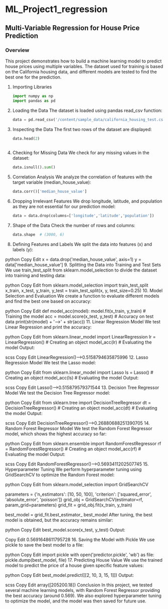 # ML_Project1_regression
## Multi-Variable Regression for House Price Prediction
### Overview
This project demonstrates how to build a machine learning model to predict house prices using multiple variables. The dataset used for training is based on the California housing data, and different models are tested to find the best one for the prediction.
1. Importing Libraries
    ```python
    import numpy as np
    import pandas as pd

2. Loading the Data
The dataset is loaded using pandas read_csv function:

    ```python
    data = pd.read_csv('/content/sample_data/california_housing_test.csv')

 3. Inspecting the Data
The first two rows of the dataset are displayed:

    ```python
    data.head(2)
   
 4. Checking for Missing Data
We check for any missing values in the dataset:

      ```python
     data.isnull().sum()

 5. Correlation Analysis
We analyze the correlation of features with the target variable (median_house_value):

    ```python
    data.corr()['median_house_value']

 6. Dropping Irrelevant Features
We drop longitude, latitude, and population as they are not essential for our prediction model:

      ```python
     data = data.drop(columns=['longitude','latitude','population'])

 7. Shape of the Data
Check the number of rows and columns:

    ```python
    data.shape  # (3000, 6)
    
 8. Defining Features and Labels
We split the data into features (x) and labels (y):

python
Copy
Edit
x = data.drop('median_house_value', axis=1)
y = data['median_house_value']
9. Splitting the Data into Training and Test Sets
We use train_test_split from sklearn.model_selection to divide the dataset into training and testing data:

python
Copy
Edit
from sklearn.model_selection import train_test_split
x_train, x_test, y_train, y_test = train_test_split(x, y, test_size=0.25)
10. Model Selection and Evaluation
We create a function to evaluate different models and find the best one based on accuracy:

python
Copy
Edit
def model_acc(model):
    model.fit(x_train, y_train)    # Training the model
    acc = model.score(x_test, y_test)  # Accuracy on test data
    print(str(model) + '-->' + str(acc))
11. Linear Regression Model
We test Linear Regression and print the accuracy:

python
Copy
Edit
from sklearn.linear_model import LinearRegression
lr = LinearRegression()  # Creating an object
model_acc(lr)  # Evaluating the model
Output:

scss
Copy
Edit
LinearRegression()-->0.5158794635875996
12. Lasso Regression Model
We test the Lasso model:

python
Copy
Edit
from sklearn.linear_model import Lasso
ls = Lasso()  # Creating an object
model_acc(ls)  # Evaluating the model
Output:

scss
Copy
Edit
Lasso()-->0.515879579371544
13. Decision Tree Regressor Model
We test the Decision Tree Regressor model:

python
Copy
Edit
from sklearn.tree import DecisionTreeRegressor
dt = DecisionTreeRegressor()  # Creating an object
model_acc(dt)  # Evaluating the model
Output:

scss
Copy
Edit
DecisionTreeRegressor()-->0.26880688251390705
14. Random Forest Regressor Model
We test the Random Forest Regressor model, which shows the highest accuracy so far:

python
Copy
Edit
from sklearn.ensemble import RandomForestRegressor
rf = RandomForestRegressor()  # Creating an object
model_acc(rf)  # Evaluating the model
Output:

scss
Copy
Edit
RandomForestRegressor()-->0.5693411202507745
15. Hyperparameter Tuning
We perform hyperparameter tuning using GridSearchCV to optimize the Random Forest model:

python
Copy
Edit
from sklearn.model_selection import GridSearchCV

parameters = {'n_estimators': [10, 50, 100], 'criterion': ['squared_error', 'absolute_error', 'poisson']}
grid_obj = GridSearchCV(estimator=rf, param_grid=parameters)
grid_fit = grid_obj.fit(x_train, y_train)

best_model = grid_fit.best_estimator_
best_model
After tuning, the best model is obtained, but the accuracy remains similar:

python
Copy
Edit
best_model.score(x_test, y_test)
Output:

Copy
Edit
0.5691648611795728
16. Saving the Model with Pickle
We use pickle to save the best model to a file:

python
Copy
Edit
import pickle
with open('predictor.pickle', 'wb') as file:
    pickle.dump(best_model, file)
17. Predicting House Value
We use the trained model to predict the price of a house given specific feature values:

python
Copy
Edit
best_model.predict([[2, 10, 3, 15, 1]])
Output:

scss
Copy
Edit
array([205200.18])
Conclusion
In this project, we tested several machine learning models, with Random Forest Regressor providing the best accuracy (around 0.569). We also explored hyperparameter tuning to optimize the model, and the model was then saved for future use.
